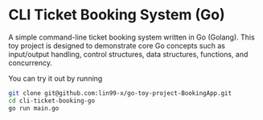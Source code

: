 # CLI Ticket Booking System (Go)
A simple command-line ticket booking system written in Go (Golang). This toy project is designed to demonstrate core Go concepts such as input/output handling, control structures, data structures, functions, and concurrency.

You can try it out by running
```bash
git clone git@github.com:lin99-x/go-toy-project-BookingApp.git
cd cli-ticket-booking-go
go run main.go
```
